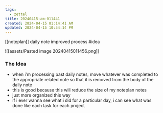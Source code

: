 ```yaml
---
tags:
  - zettel
title: 20240415-am-011441
created: 2024-04-15 01:14:41 AM
updated: 2024-04-15 10:54:14 PM
---
```

[[noteplan]] daily note improved process #idea

![[assets/Pasted image 20240415011456.png]]

### The Idea
- when i'm processing past daily notes, move whatever was completed to the appropriate related note so that it is removed from the body of the daily note 
- this is good because this will reduce the size of my noteplan notes
- just more organized this way 
- if i ever wanna see what i did for a particular day, i can see what was done like each task for each project 